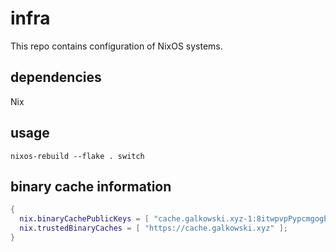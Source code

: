 # infra

This repo contains configuration of NixOS systems.

## dependencies

Nix

## usage

```
nixos-rebuild --flake . switch
```

## binary cache information

```nix
{
  nix.binaryCachePublicKeys = [ "cache.galkowski.xyz-1:8itwpvpPypcmgogbwtWf6+/EOFALY2BIrG0zF8LfMCM=" ];
  nix.trustedBinaryCaches = [ "https://cache.galkowski.xyz" ];
}
```

